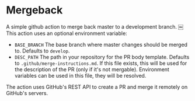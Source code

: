 # Mergeback

A simple github action to merge back master to a development branch.
￼
This action uses an optional environment variable:
- `BASE_BRANCH`
  The base branch where master changes should be merged to. Defaults to `develop`.
- `DESC_PATH`
  The path in your repository for the PR body template. Defaults to `.github/merge-instructions.md`.
  If this file exists, this will be used for the description of the PR (only if it's not mergable).
  Environment variables can be used in this file, they will be resolved.

The action uses GitHub's REST API to create a PR and merge it remotely on GitHub's servers.
